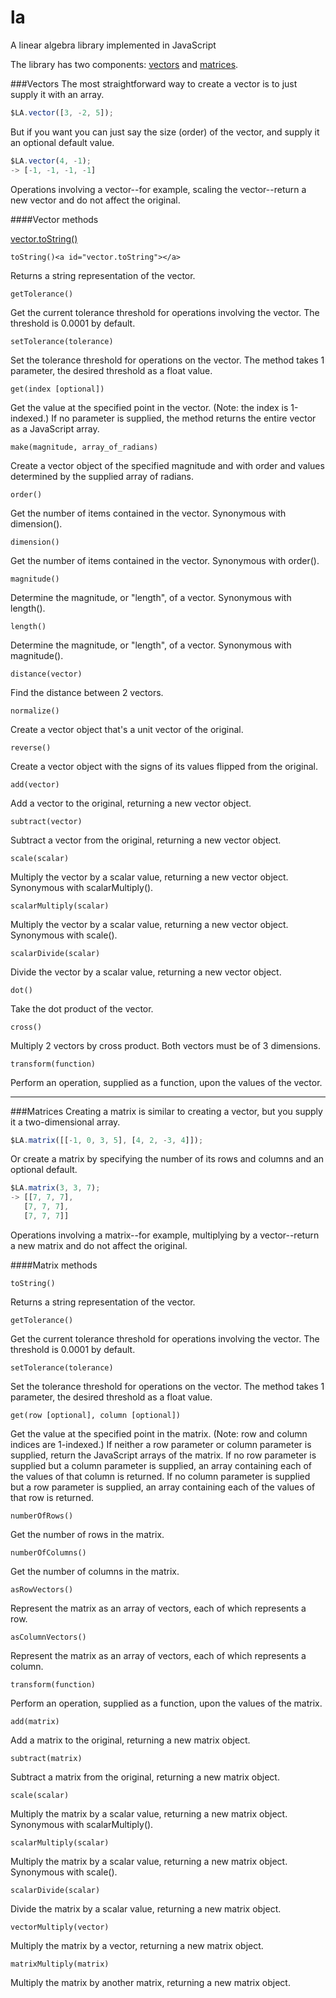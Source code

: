 la
==

A linear algebra library implemented in JavaScript

The library has two components: [vectors](#vectors) and [matrices](#matrices).


###Vectors<a id="vectors"></a>
The most straightforward way to create a vector is to just supply it with an array.

```JavaScript
$LA.vector([3, -2, 5]);
```

But if you want you can just say the size (order) of the vector, and supply it an optional default value.

```JavaScript
$LA.vector(4, -1);
-> [-1, -1, -1, -1]
```

Operations involving a vector--for example, scaling the vector--return a new vector and do not affect the original.

####Vector methods

[vector.toString()](#vector.toString)
```
toString()<a id="vector.toString"></a>
```
Returns a string representation of the vector.

```
getTolerance()
```
Get the current tolerance threshold for operations involving the vector.  The threshold is 0.0001 by default.

```
setTolerance(tolerance)
```
Set the tolerance threshold for operations on the vector.  The method takes 1 parameter, the desired threshold as a float value.

```
get(index [optional])
```
Get the value at the specified point in the vector.  (Note: the index is 1-indexed.)  If no parameter is supplied, the method returns the entire vector as a JavaScript array.  

```
make(magnitude, array_of_radians)
```
Create a vector object of the specified magnitude and with order and values determined by the supplied array of radians. 

```
order()
```
Get the number of items contained in the vector.  Synonymous with dimension().

```
dimension()
```
Get the number of items contained in the vector.  Synonymous with order().

```
magnitude()
```
Determine the magnitude, or "length", of a vector.  Synonymous with length().

```
length()
```
Determine the magnitude, or "length", of a vector.  Synonymous with magnitude().

```
distance(vector)
```
Find the distance between 2 vectors.

```
normalize()
```
Create a vector object that's a unit vector of the original.

```
reverse()
```
Create a vector object with the signs of its values flipped from the original.

```
add(vector)
```
Add a vector to the original, returning a new vector object.

```
subtract(vector)
```
Subtract a vector from the original, returning a new vector object.

```
scale(scalar)
```
Multiply the vector by a scalar value, returning a new vector object.  Synonymous with scalarMultiply().

```
scalarMultiply(scalar)
```
Multiply the vector by a scalar value, returning a new vector object.  Synonymous with scale().

```
scalarDivide(scalar)
```
Divide the vector by a scalar value, returning a new vector object.

```
dot()
```
Take the dot product of the vector.

```
cross()
```
Multiply 2 vectors by cross product.  Both vectors must be of 3 dimensions.

```
transform(function)
```
Perform an operation, supplied as a function, upon the values of the vector.

***

###Matrices<a id="matrices"></a>
Creating a matrix is similar to creating a vector, but you supply it a two-dimensional array.

```JavaScript
$LA.matrix([[-1, 0, 3, 5], [4, 2, -3, 4]]);
```

Or create a matrix by specifying the number of its rows and columns and an optional default.

```JavaScript
$LA.matrix(3, 3, 7);
-> [[7, 7, 7],
   [7, 7, 7],
   [7, 7, 7]]
```

Operations involving a matrix--for example, multiplying by a vector--return a new matrix and do not affect the original.

####Matrix methods
```
toString()
```
Returns a string representation of the vector.

```
getTolerance()
```
Get the current tolerance threshold for operations involving the vector.  The threshold is 0.0001 by default.

```
setTolerance(tolerance)
```
Set the tolerance threshold for operations on the vector.  The method takes 1 parameter, the desired threshold as a float value.

```
get(row [optional], column [optional])
```
Get the value at the specified point in the matrix.  (Note: row and column indices are 1-indexed.)  If neither a row parameter or column parameter is supplied, return the JavaScript arrays of the matrix.  If no row parameter is supplied but a column parameter is supplied, an array containing each of the values of that column is returned.  If no column parameter is supplied but a row parameter is supplied, an array containing each of the values of that row is returned.

```
numberOfRows()
```
Get the number of rows in the matrix.

```
numberOfColumns()
```
Get the number of columns in the matrix.

```
asRowVectors()
```
Represent the matrix as an array of vectors, each of which represents a row.

```
asColumnVectors()
```
Represent the matrix as an array of vectors, each of which represents a column.

```
transform(function)
```
Perform an operation, supplied as a function, upon the values of the matrix.

```
add(matrix)
```
Add a matrix to the original, returning a new matrix object.

```
subtract(matrix)
```
Subtract a matrix from the original, returning a new matrix object.

```
scale(scalar)
```
Multiply the matrix by a scalar value, returning a new matrix object.  Synonymous with scalarMultiply().

```
scalarMultiply(scalar)
```
Multiply the matrix by a scalar value, returning a new matrix object.  Synonymous with scale().

```
scalarDivide(scalar)
```
Divide the matrix by a scalar value, returning a new matrix object.

```
vectorMultiply(vector)
```
Multiply the matrix by a vector, returning a new matrix object.

```
matrixMultiply(matrix)
```
Multiply the matrix by another matrix, returning a new matrix object.
